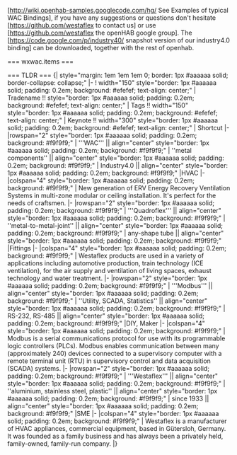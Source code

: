 [http://wiki.openhab-samples.googlecode.com/hg/ See Examples of typical WAC Bindings], if you have any suggestions or questions don't hesitate [https://github.com/westaflex to contact us] or use [https://github.com/westaflex the openHAB google group]. The [https://code.google.com/p/industry40/ snapshot version of our industry4.0 binding] can be downloaded, together with the rest of openhab.

=== wxwac.items ===

=== TLDR ===
{| style="margin: 1em 1em 1em 0; border: 1px #aaaaaa solid; border-collapse: collapse;"
|-
! width="150" style="border: 1px #aaaaaa solid; padding: 0.2em; background: #efefef; text-align: center;" | Tradename !! style="border: 1px #aaaaaa solid; padding: 0.2em; background: #efefef; text-align: center;" | Tags !! width="150" style="border: 1px #aaaaaa solid; padding: 0.2em; background: #efefef; text-align: center;" | Keynote !! width="300" style="border: 1px #aaaaaa solid; padding: 0.2em; background: #efefef; text-align: center;" | Shortcut
|-
|rowspan="2" style="border: 1px #aaaaaa solid; padding: 0.2em; background: #f9f9f9;" | '''WAC''' || align="center" style="border: 1px #aaaaaa solid; padding: 0.2em; background: #f9f9f9;" | ''metal components'' || align="center" style="border: 1px #aaaaaa solid; padding: 0.2em; background: #f9f9f9;" | Industry4.0 || align="center" style="border: 1px #aaaaaa solid; padding: 0.2em; background: #f9f9f9;" |HVAC
|-
|colspan="4" style="border: 1px #aaaaaa solid; padding: 0.2em; background: #f9f9f9;" | New generation of ERV Energy Recovery Ventilation Systems in multi-zone modular or ceiling installation. It's perfect for the needs of craftsmen.
|-
|rowspan="2" style="border: 1px #aaaaaa solid; padding: 0.2em; background: #f9f9f9;" | '''Quadroflex''' || align="center" style="border: 1px #aaaaaa solid; padding: 0.2em; background: #f9f9f9;" | ''metal-to-metal-joint'' || align="center" style="border: 1px #aaaaaa solid; padding: 0.2em; background: #f9f9f9;" | any-shape tube || align="center" style="border: 1px #aaaaaa solid; padding: 0.2em; background: #f9f9f9;" |Fittings
|-
|colspan="4" style="border: 1px #aaaaaa solid; padding: 0.2em; background: #f9f9f9;" | Westaflex products are used in a variety of applications including automotive production, train technology (ICE ventilation), for the air supply and ventilation of living spaces, exhaust technology and water treatment.
|-
|rowspan="2" style="border: 1px #aaaaaa solid; padding: 0.2em; background: #f9f9f9;" | '''Modbus''' || align="center" style="border: 1px #aaaaaa solid; padding: 0.2em; background: #f9f9f9;" | ''Utility, SCADA, Statistics'' || align="center" style="border: 1px #aaaaaa solid; padding: 0.2em; background: #f9f9f9;" | RS-232, RS-485 || align="center" style="border: 1px #aaaaaa solid; padding: 0.2em; background: #f9f9f9;" |DIY, Maker
|-
|colspan="4" style="border: 1px #aaaaaa solid; padding: 0.2em; background: #f9f9f9;" | Modbus is a serial communications protocol for use with its programmable logic controllers (PLCs). Modbus enables communication between many (approximately 240) devices connected to a supervisory computer with a remote terminal unit (RTU) in supervisory control and data acquisition (SCADA) systems.
|-
|rowspan="2" style="border: 1px #aaaaaa solid; padding: 0.2em; background: #f9f9f9;" | '''Westaflex''' || align="center" style="border: 1px #aaaaaa solid; padding: 0.2em; background: #f9f9f9;" | ''aluminium, stainless steel, plastic'' || align="center" style="border: 1px #aaaaaa solid; padding: 0.2em; background: #f9f9f9;" | since 1933 || align="center" style="border: 1px #aaaaaa solid; padding: 0.2em; background: #f9f9f9;" |SME
|-
|colspan="4" style="border: 1px #aaaaaa solid; padding: 0.2em; background: #f9f9f9;" | Westaflex is a manufacturer of HVAC appliances, commercial equipment, based in Gütersloh, Germany. It was founded as a family business and has always been a privately held, family-owned, family-run company.
|}
